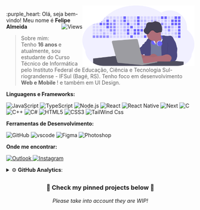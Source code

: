 <img src="https://github.com/fgalmeida/fgalmeida/blob/main/Image/developer_activity.svg" min-width="300px" max-width="300px" width="300px" align="right" alt="Dev Activity">
<p align="left"> 
  :purple_heart: Olá, seja bem-vindo! Meu nome é <strong>Felipe Almeida</strong><img src="https://komarev.com/ghpvc/?username=fgalmeida&color=6C63FF&style=flat-square&label=Views" align="right" alt="Views"><br>
  

 > Sobre mim: <br> Tenho <strong> 16 anos </strong> e atualmente, sou estudante do Curso Técnico de Informática pelo Instituto Federal de Educação, Ciência e Tecnologia Sul-riograndense - IFSul (Bagé, RS). Tenho foco em desenvolvimento <strong> Web e Mobile </strong>! e também em UI Design. <br>
</p>

 **Linguagens e Frameworks:**

 ![JavaScript](https://img.shields.io/badge/JavaScript-F7DF1E?style=for-the-badge&logo=javascript&logoColor=black)
 ![TypeScript](https://img.shields.io/badge/TypeScript-007ACC?style=for-the-badge&logo=typescript&logoColor=white)
 ![Node.js](https://img.shields.io/badge/Node.js-43853D?style=for-the-badge&logo=node-dot-js&logoColor=white)
 ![React](https://img.shields.io/badge/React-20232A?style=for-the-badge&logo=react&logoColor=61DAFB)
 ![React Native](https://img.shields.io/badge/React_Native-20232A?style=for-the-badge&logo=react&logoColor=61DAFB)
 ![Next](https://img.shields.io/badge/next.js-000000?style=for-the-badge&logo=next-dot-js&logoColor=white)
 ![C](https://img.shields.io/badge/C-00599C?style=for-the-badge&logo=c&logoColor=white)
 ![C++](https://img.shields.io/badge/C%2B%2B-00599C?style=for-the-badge&logo=c%2B%2B&logoColor=white)
 ![C#](https://img.shields.io/badge/C%23-239120?style=for-the-badge&logo=c-sharp&logoColor=white)
 ![HTML5](https://img.shields.io/badge/HTML5-E34F26?style=for-the-badge&logo=html5&logoColor=white)
 ![CSS3](https://img.shields.io/badge/CSS3-1572B6?style=for-the-badge&logo=css3&logoColor=white)
 ![TailWind Css](https://img.shields.io/badge/Tailwind_CSS-38B2AC?style=for-the-badge&logo=tailwind-css&logoColor=white)

 **Ferramentas de Desenvolvimento:** 

 ![GitHub](https://img.shields.io/badge/GitHub-000000?style=for-the-badge&logo=github&logoColor=white) 
 ![vscode](https://img.shields.io/badge/Visual_Studio_Code-0078D4?style=for-the-badge&logo=visual%20studio%20code&logoColor=white)
 ![Figma](https://img.shields.io/badge/Figma-F24E1E?style=for-the-badge&logo=figma&logoColor=white)
 ![Photoshop](https://img.shields.io/badge/Adobe%20Photoshop-31A8FF?style=for-the-badge&logo=Adobe%20Photoshop&logoColor=black)
 
 **Onde me encontrar:**
 
 <p align="left">
     <a href="mailto:felipegoa@hotmail.com">
        <img src="https://img.shields.io/badge/Outlook-%23333?style=for-the-badge&logo=microsoft-outlook&logoColor=white" alt="Outlook">
    </a>
     <a href="https://www.instagram.com/fgalmeida_/">
        <img src="https://img.shields.io/badge/Instagram-E4405F?style=for-the-badge&logo=instagram&logoColor=white" alt="Instagram">
    </a>
</p>

<!--**Games:**

![Steam](https://img.shields.io/badge/Steam-000000?style=for-the-badge&logo=steam&logoColor=white)
![CSGO](https://img.shields.io/badge/Counter_Strike-000000?style=for-the-badge&logo=counter-strike&logoColor=white)-->
 
 <details>
    <summary>⚙ <b>GitHub Analytics</b>: </summary>
    <br>
    <div align="center">
      <img width=100% src="http://github-readme-streak-stats.herokuapp.com?user=fgalmeida&hide_border=true&date_format=j%2Fn%5B%2FY%5D&background=0D1117&sideLabels=FFFFFF&dates=837BFF&currStreakNum=837BFF&border=DD2727&currStreakLabel=FFFFFF&ring=E1DFFE&fire=837BFF&sideNums=837BFF" alt="Felipe Almeida"/>
      <img align="center" width=49.7% height="100%" src="https://github-readme-stats.vercel.app/api?username=fgalmeida&show_icons=true&title_color=6C63FF&icon_color=536DFE&text_color=ffff&bg_color=0D1117&include_all_commits=true&count_private=true&hide_border=true" />
      <img align="center" width=49.7% height="100%" src="https://github-readme-stats.vercel.app/api/top-langs/?username=fgalmeida&layout=compact&include_all_commits=true&count_private=true&title_color=6C63FF&icon_color=536DFE&text_color=ffff&bg_color=0D1117&langs_count=4&hide_border=true" />
  </div>
</details>
  
  ##
  
<div>
  <h3 align="center"> 🔽 Check my pinned projects below 🔽 </h3>
<p align="center">
  <i> Please take into account they are WIP! </i>
</p>
</div>
